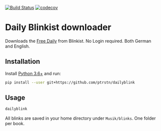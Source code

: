 [![Build Status](https://travis-ci.com/ptrstn/dailyblink.svg?branch=master)](https://travis-ci.com/ptrstn/dailyblink)
[![codecov](https://codecov.io/gh/ptrstn/dailyblink/branch/master/graph/badge.svg)](https://codecov.io/gh/ptrstn/dailyblink)

# Daily Blinkist downloader

Downloads the [Free Daily](https://www.blinkist.com/de/nc/daily) from Blinkist. No Login required.
Both German and English.

## Installation

Install [Python 3.6+](https://www.python.org/) and run:

```bash
pip install --user git+https://github.com/ptrstn/dailyblink
```

## Usage

```bash
dailyblink
```

All blinks are saved in your home directory under ```Musik/blinks```. One folder per book.
